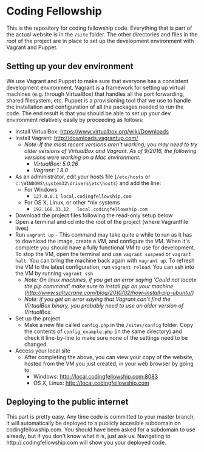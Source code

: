 Coding Fellowship
=================

This is the repository for coding fellowship code. Everything that is part of the actual website is in the  `/site`
folder. The other directories and files in the root of the project are in place to set up the development environment
with Vagrant and Puppet.

Setting up your dev environment
-------------------------------

We use Vagrant and Puppet to make sure that everyone has a consistent development environment. Vagrant is a framework
for setting up virtual machines (e.g. through VirtualBox) that handles all the port forwarding, shared filesystem, etc.
Puppet is a provisioning tool that we use to handle the installation and configuration of all the packages needed to run
the code. The end result is that you should be able to set up your dev environment relatively easily by proceeding as
follows:
* Install VirtualBox: https://www.virtualbox.org/wiki/Downloads
* Install Vagrant: http://downloads.vagrantup.com/
    * _Note: If the most recent versions aren't working, you may need to try older versions of VirtualBox and Vagrant.
    As of 9/2016, the following versions were working on a Mac environment:_
        * _VirtualBox: 5.0.26_
        * _Vagrant: 1.8.0_
* As an administrator, edit your hosts file (`/etc/hosts` or `c:\WINDOWS\system32\drivers\etc\hosts`) and add the line:
    * For Windows
        * `127.0.0.1 local.codingfellowship.com`
    * For OS X, Linux, or other *nix systems
        * `192.168.33.12   local.codingfellowship.com`
* Download the project files following the read-only setup below
* Open a terminal and cd into the root of the project (where Vagrantfile lives)
* Run `vagrant up` - This command may take quite a while to run as it has to download the image, create a VM, and
    configure the VM. When it's complete you should have a fully functional VM to use for development. To stop the VM,
    open the terminal and use `vagrant suspend` or `vagrant halt`. You can bring the machine back again with
    `vagrant up`. To refresh the VM to the latest configuration, run `vagrant reload`. You can ssh into the VM by
    running `vagrant ssh`
  * _Note: On linux machines, if you get an error saying 'Could not locate the pip command' make sure to install
    pip on your machine (http://www.saltycrane.com/blog/2010/02/how-install-pip-ubuntu/)_
  * _Note: if you get an error saying that Vagrant can't find the VirtualBox binary, you probably need to use an older
    version of VirtualBox._
* Set up the project
  * Make a new file called `config.php` in the `/sites/config` folder. Copy the contents of `config_example.php`
    (in the same directory) and check it line-by-line to make sure none of the settings need to be changed.
* Access your local site
  * After completing the above, you can view your copy of the website, hosted from the VM you just created, in your web
    browser by going to:
    * Windows: http://local.codingfellowship.com:8083
    * OS X, Linux: http://local.codingfellowship.com

Deploying to the public internet
--------------------------------
This part is pretty easy. Any time code is committed to your master branch, it will automatically be deployed to a
publicly accesible subdomain on codingfellowship.com. You should have been asked for a subdomain to use already, but if
you don't know what it is, just ask us. Navigating to http://<your-subdomain>.codingfellowship.com will show you your
deployed code.
